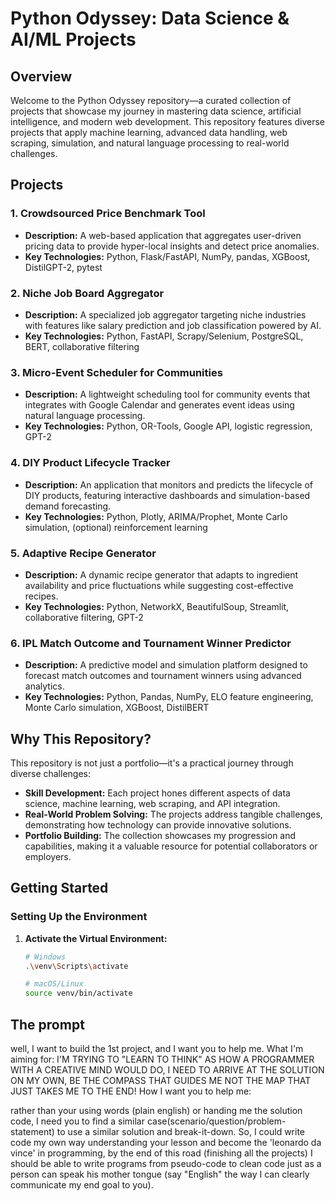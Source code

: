 
# Python Odyssey: Data Science & AI/ML Projects

## Overview

Welcome to the Python Odyssey repository—a curated collection of projects that showcase my journey in mastering data science, artificial intelligence, and modern web development. This repository features diverse projects that apply machine learning, advanced data handling, web scraping, simulation, and natural language processing to real-world challenges.

## Projects

### 1. Crowdsourced Price Benchmark Tool

- **Description:** A web-based application that aggregates user-driven pricing data to provide hyper-local insights and detect price anomalies.
- **Key Technologies:** Python, Flask/FastAPI, NumPy, pandas, XGBoost, DistilGPT-2, pytest

### 2. Niche Job Board Aggregator

- **Description:** A specialized job aggregator targeting niche industries with features like salary prediction and job classification powered by AI.
- **Key Technologies:** Python, FastAPI, Scrapy/Selenium, PostgreSQL, BERT, collaborative filtering

### 3. Micro-Event Scheduler for Communities

- **Description:** A lightweight scheduling tool for community events that integrates with Google Calendar and generates event ideas using natural language processing.
- **Key Technologies:** Python, OR-Tools, Google API, logistic regression, GPT-2

### 4. DIY Product Lifecycle Tracker

- **Description:** An application that monitors and predicts the lifecycle of DIY products, featuring interactive dashboards and simulation-based demand forecasting.
- **Key Technologies:** Python, Plotly, ARIMA/Prophet, Monte Carlo simulation, (optional) reinforcement learning

### 5. Adaptive Recipe Generator

- **Description:** A dynamic recipe generator that adapts to ingredient availability and price fluctuations while suggesting cost-effective recipes.
- **Key Technologies:** Python, NetworkX, BeautifulSoup, Streamlit, collaborative filtering, GPT-2

### 6. IPL Match Outcome and Tournament Winner Predictor

- **Description:** A predictive model and simulation platform designed to forecast match outcomes and tournament winners using advanced analytics.
- **Key Technologies:** Python, Pandas, NumPy, ELO feature engineering, Monte Carlo simulation, XGBoost, DistilBERT

## Why This Repository?

This repository is not just a portfolio—it's a practical journey through diverse challenges:

- **Skill Development:** Each project hones different aspects of data science, machine learning, web scraping, and API integration.
- **Real-World Problem Solving:** The projects address tangible challenges, demonstrating how technology can provide innovative solutions.
- **Portfolio Building:** The collection showcases my progression and capabilities, making it a valuable resource for potential collaborators or employers.

## Getting Started

### Setting Up the Environment

1. **Activate the Virtual Environment:**
   ```bash
   # Windows
   .\venv\Scripts\activate

   # macOS/Linux
   source venv/bin/activate
   ```

## The prompt

well, I want to build the 1st project, and I want you to help me.
What I'm aiming for:
I'M TRYING TO "LEARN TO THINK" AS HOW A PROGRAMMER WITH A CREATIVE MIND WOULD DO, I NEED TO ARRIVE AT THE SOLUTION ON MY OWN, BE THE COMPASS THAT GUIDES ME NOT THE MAP THAT JUST TAKES ME TO THE END!
How I want you to help me:

rather than your using words (plain english) or handing me the solution code, I need you to find a similar case(scenario/question/problem-statement) to use a similar solution and break-it-down. So, I could write code my own way understanding your lesson and become the 'leonardo da vince' in programming, by the end of this road (finishing all the projects) I should be able to write programs from pseudo-code to clean code just as a person can speak his mother tongue (say "English" the way I can clearly communicate my end goal to you).
